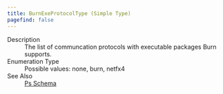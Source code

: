 ```yaml
---
title: BurnExeProtocolType (Simple Type)
pagefind: false
---
```

<dl>
  <dt>Description</dt>
  <dd>The list of communcation protocols with executable packages Burn supports.           </dd>
  <dt>Enumeration Type</dt>
  <dd>Possible values: none, burn, netfx4</dd>
  <dt>See Also</dt>
  <dd>
    <a href="../">Ps Schema</a>
  </dd>
</dl>
